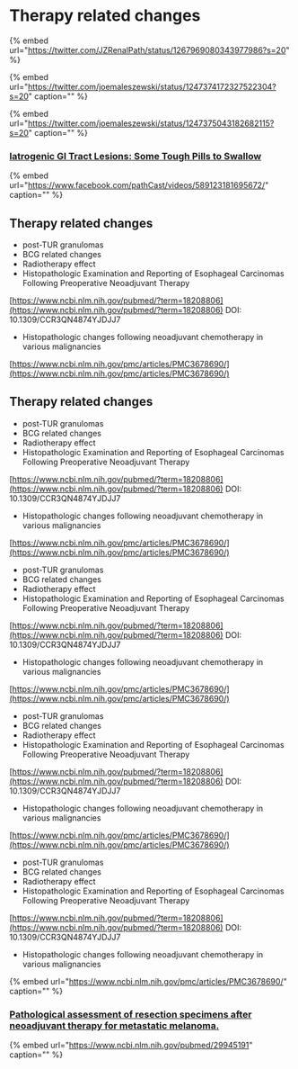 # Therapy related changes

{% embed url="https://twitter.com/JZRenalPath/status/1267969080343977986?s=20" %}





{% embed url="https://twitter.com/joemaleszewski/status/1247374172327522304?s=20" caption="" %}

{% embed url="https://twitter.com/joemaleszewski/status/1247375043182682115?s=20" caption="" %}

### [Iatrogenic GI Tract Lesions: Some Tough Pills to Swallow](https://www.facebook.com/pathCast/videos/589123181695672/)

{% embed url="https://www.facebook.com/pathCast/videos/589123181695672/" caption="" %}

## Therapy related changes

* post-TUR granulomas
* BCG related changes
* Radiotherapy effect
* Histopathologic Examination and Reporting of Esophageal Carcinomas Following Preoperative Neoadjuvant Therapy

[https://www.ncbi.nlm.nih.gov/pubmed/?term=18208806](https://www.ncbi.nlm.nih.gov/pubmed/?term=18208806) DOI: 10.1309/CCR3QN4874YJDJJ7

* Histopathologic changes following neoadjuvant chemotherapy in various malignancies

[https://www.ncbi.nlm.nih.gov/pmc/articles/PMC3678690/](https://www.ncbi.nlm.nih.gov/pmc/articles/PMC3678690/)

## Therapy related changes

* post-TUR granulomas
* BCG related changes
* Radiotherapy effect
* Histopathologic Examination and Reporting of Esophageal Carcinomas Following Preoperative Neoadjuvant Therapy

[https://www.ncbi.nlm.nih.gov/pubmed/?term=18208806](https://www.ncbi.nlm.nih.gov/pubmed/?term=18208806) DOI: 10.1309/CCR3QN4874YJDJJ7

* Histopathologic changes following neoadjuvant chemotherapy in various malignancies

[https://www.ncbi.nlm.nih.gov/pmc/articles/PMC3678690/](https://www.ncbi.nlm.nih.gov/pmc/articles/PMC3678690/)

* post-TUR granulomas
* BCG related changes
* Radiotherapy effect
* Histopathologic Examination and Reporting of Esophageal Carcinomas Following Preoperative Neoadjuvant Therapy

[https://www.ncbi.nlm.nih.gov/pubmed/?term=18208806](https://www.ncbi.nlm.nih.gov/pubmed/?term=18208806) DOI: 10.1309/CCR3QN4874YJDJJ7

* Histopathologic changes following neoadjuvant chemotherapy in various malignancies

[https://www.ncbi.nlm.nih.gov/pmc/articles/PMC3678690/](https://www.ncbi.nlm.nih.gov/pmc/articles/PMC3678690/)

* post-TUR granulomas
* BCG related changes
* Radiotherapy effect
* Histopathologic Examination and Reporting of Esophageal Carcinomas Following Preoperative Neoadjuvant Therapy

[https://www.ncbi.nlm.nih.gov/pubmed/?term=18208806](https://www.ncbi.nlm.nih.gov/pubmed/?term=18208806) DOI: 10.1309/CCR3QN4874YJDJJ7

* Histopathologic changes following neoadjuvant chemotherapy in various malignancies

[https://www.ncbi.nlm.nih.gov/pmc/articles/PMC3678690/](https://www.ncbi.nlm.nih.gov/pmc/articles/PMC3678690/)

* post-TUR granulomas
* BCG related changes
* Radiotherapy effect
* Histopathologic Examination and Reporting of Esophageal Carcinomas Following Preoperative Neoadjuvant Therapy

[https://www.ncbi.nlm.nih.gov/pubmed/?term=18208806](https://www.ncbi.nlm.nih.gov/pubmed/?term=18208806) DOI: 10.1309/CCR3QN4874YJDJJ7

* Histopathologic changes following neoadjuvant chemotherapy in various malignancies

{% embed url="https://www.ncbi.nlm.nih.gov/pmc/articles/PMC3678690/" caption="" %}

### [Pathological assessment of resection specimens after neoadjuvant therapy for metastatic melanoma.](https://www.ncbi.nlm.nih.gov/pubmed/29945191)

{% embed url="https://www.ncbi.nlm.nih.gov/pubmed/29945191" caption="" %}

